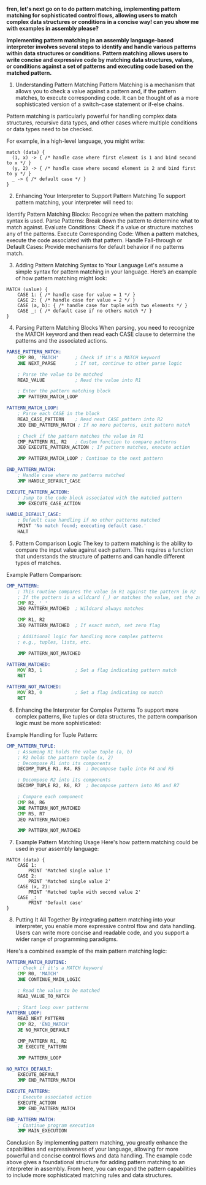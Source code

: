 **fren, let's next go on to do pattern matching, implementing pattern matching for sophisticated control flows, allowing users to match complex data structures or conditions in a concise way! can you show me with examples in assembly please?**


**Implementing pattern matching in an assembly language-based interpreter involves several steps to identify and handle various patterns within data structures or conditions. Pattern matching allows users to write concise and expressive code by matching data structures, values, or conditions against a set of patterns and executing code based on the matched pattern.**

1. Understanding Pattern Matching
Pattern Matching is a mechanism that allows you to check a value against a pattern and, if the pattern matches, to execute corresponding code. It can be thought of as a more sophisticated version of a switch-case statement or if-else chains.

Pattern matching is particularly powerful for handling complex data structures, recursive data types, and other cases where multiple conditions or data types need to be checked.

For example, in a high-level language, you might write:

```plaintext
match (data) {
  (1, x) -> { /* handle case where first element is 1 and bind second to x */ }
  (y, 2) -> { /* handle case where second element is 2 and bind first to y */ }
  _ -> { /* default case */ }
}
```

2. Enhancing Your Interpreter to Support Pattern Matching
To support pattern matching, your interpreter will need to:

Identify Pattern Matching Blocks: Recognize when the pattern matching syntax is used.
Parse Patterns: Break down the pattern to determine what to match against.
Evaluate Conditions: Check if a value or structure matches any of the patterns.
Execute Corresponding Code: When a pattern matches, execute the code associated with that pattern.
Handle Fall-through or Default Cases: Provide mechanisms for default behavior if no patterns match.

3. Adding Pattern Matching Syntax to Your Language
Let's assume a simple syntax for pattern matching in your language. Here’s an example of how pattern matching might look:

```plaintext
MATCH (value) {
    CASE 1: { /* handle case for value = 1 */ }
    CASE 2: { /* handle case for value = 2 */ }
    CASE (a, b): { /* handle case for tuple with two elements */ }
    CASE _: { /* default case if no others match */ }
}
```

4. Parsing Pattern Matching Blocks
When parsing, you need to recognize the MATCH keyword and then read each CASE clause to determine the patterns and the associated actions.

```asm
PARSE_PATTERN_MATCH:
    CMP R0, 'MATCH'      ; Check if it's a MATCH keyword
    JNE NEXT_PARSE       ; If not, continue to other parse logic

    ; Parse the value to be matched
    READ_VALUE           ; Read the value into R1

    ; Enter the pattern matching block
    JMP PATTERN_MATCH_LOOP

PATTERN_MATCH_LOOP:
    ; Parse each CASE in the block
    READ_CASE_PATTERN    ; Read next CASE pattern into R2
    JEQ END_PATTERN_MATCH ; If no more patterns, exit pattern match

    ; Check if the pattern matches the value in R1
    CMP_PATTERN R1, R2   ; Custom function to compare patterns
    JEQ EXECUTE_PATTERN_ACTION ; If pattern matches, execute action

    JMP PATTERN_MATCH_LOOP ; Continue to the next pattern

END_PATTERN_MATCH:
    ; Handle case where no patterns matched
    JMP HANDLE_DEFAULT_CASE

EXECUTE_PATTERN_ACTION:
    ; Jump to the code block associated with the matched pattern
    JMP EXECUTE_CASE_ACTION

HANDLE_DEFAULT_CASE:
    ; Default case handling if no other patterns matched
    PRINT 'No match found; executing default case.'
    HALT
```

5. Pattern Comparison Logic
The key to pattern matching is the ability to compare the input value against each pattern. This requires a function that understands the structure of patterns and can handle different types of matches.

Example Pattern Comparison:

```asm
CMP_PATTERN:
    ; This routine compares the value in R1 against the pattern in R2
    ; If the pattern is a wildcard (_) or matches the value, set the zero flag
    CMP R2, '_'          
    JEQ PATTERN_MATCHED  ; Wildcard always matches

    CMP R1, R2          
    JEQ PATTERN_MATCHED  ; If exact match, set zero flag

    ; Additional logic for handling more complex patterns
    ; e.g., tuples, lists, etc.

    JMP PATTERN_NOT_MATCHED

PATTERN_MATCHED:
    MOV R3, 1            ; Set a flag indicating pattern match
    RET

PATTERN_NOT_MATCHED:
    MOV R3, 0            ; Set a flag indicating no match
    RET
```

6. Enhancing the Interpreter for Complex Patterns
To support more complex patterns, like tuples or data structures, the pattern comparison logic must be more sophisticated:

Example Handling for Tuple Pattern:

```asm
CMP_PATTERN_TUPLE:
    ; Assuming R1 holds the value tuple (a, b)
    ; R2 holds the pattern tuple (x, 2)
    ; Decompose R1 into its components
    DECOMP_TUPLE R1, R4, R5  ; Decompose tuple into R4 and R5

    ; Decompose R2 into its components
    DECOMP_TUPLE R2, R6, R7  ; Decompose pattern into R6 and R7

    ; Compare each component
    CMP R4, R6
    JNE PATTERN_NOT_MATCHED
    CMP R5, R7
    JEQ PATTERN_MATCHED

    JMP PATTERN_NOT_MATCHED
```

7. Example Pattern Matching Usage
Here's how pattern matching could be used in your assembly language:

```plaintext
MATCH (data) {
    CASE 1:
        PRINT 'Matched single value 1'
    CASE 2:
        PRINT 'Matched single value 2'
    CASE (x, 2):
        PRINT 'Matched tuple with second value 2'
    CASE _:
        PRINT 'Default case'
}
```

8. Putting It All Together
By integrating pattern matching into your interpreter, you enable more expressive control flow and data handling. Users can write more concise and readable code, and you support a wider range of programming paradigms.

Here's a combined example of the main pattern matching logic:

```asm
PATTERN_MATCH_ROUTINE:
    ; Check if it's a MATCH keyword
    CMP R0, 'MATCH'
    JNE CONTINUE_MAIN_LOGIC

    ; Read the value to be matched
    READ_VALUE_TO_MATCH

    ; Start loop over patterns
PATTERN_LOOP:
    READ_NEXT_PATTERN
    CMP R2, 'END_MATCH'
    JE NO_MATCH_DEFAULT

    CMP_PATTERN R1, R2
    JE EXECUTE_PATTERN

    JMP PATTERN_LOOP

NO_MATCH_DEFAULT:
    EXECUTE_DEFAULT
    JMP END_PATTERN_MATCH

EXECUTE_PATTERN:
    ; Execute associated action
    EXECUTE_ACTION
    JMP END_PATTERN_MATCH

END_PATTERN_MATCH:
    ; Continue program execution
    JMP MAIN_EXECUTION
```

Conclusion
By implementing pattern matching, you greatly enhance the capabilities and expressiveness of your language, allowing for more powerful and concise control flows and data handling. The example code above gives a foundational structure for adding pattern matching to an interpreter in assembly. From here, you can expand the pattern capabilities to include more sophisticated matching rules and data structures.
